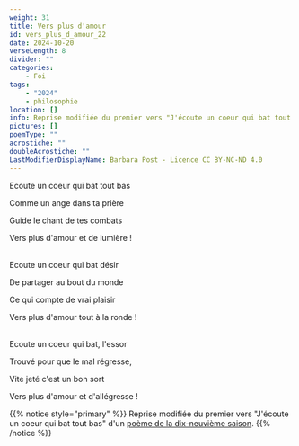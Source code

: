 ```yaml
---
weight: 31
title: Vers plus d'amour
id: vers_plus_d_amour_22
date: 2024-10-20
verseLength: 8
divider: ""
categories:
    - Foi
tags:
    - "2024"
    - philosophie
location: []
info: Reprise modifiée du premier vers "J'écoute un coeur qui bat tout bas" d'un [poème de la dix-neuvième saison](../19_dix_neuvieme_saison/ton_coeur).
pictures: []
poemType: ""
acrostiche: ""
doubleAcrostiche: ""
LastModifierDisplayName: Barbara Post - Licence CC BY-NC-ND 4.0
---
```

Ecoute un coeur qui bat tout bas

Comme un ange dans ta prière

Guide le chant de tes combats

Vers plus d'amour et de lumière !

 \
Ecoute un coeur qui bat désir

De partager au bout du monde

Ce qui compte de vrai plaisir

Vers plus d'amour tout à la ronde !

 \
Ecoute un coeur qui bat, l'essor

Trouvé pour que le mal régresse,

Vite jeté c'est un bon sort

Vers plus d'amour et d'allégresse !

{{% notice style="primary" %}}
Reprise modifiée du premier vers "J'écoute un coeur qui bat tout bas" d'un [poème de la dix-neuvième saison](../19_dix_neuvieme_saison/ton_coeur).
{{% /notice %}}

